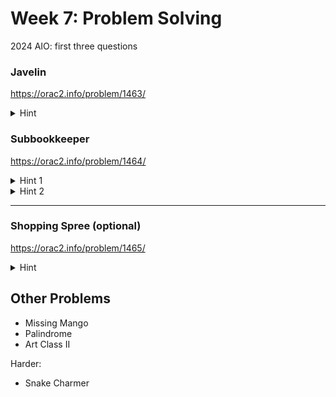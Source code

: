# Week 7: Problem Solving
2024 AIO: first three questions

### Javelin
https://orac2.info/problem/1463/
<details>
<summary>Hint</summary>
Do we need to keep track of all previous scores?
</details>

### Subbookkeeper
https://orac2.info/problem/1464/
<details>
<summary>Hint 1</summary>

Without a wildcard, how would you find the score?
</details>
<details>
<summary>Hint 2</summary>

If the wildcard was always at the very start, what letter should it be to maximise the score?
</details>

<hr>

### Shopping Spree (optional)
https://orac2.info/problem/1465/
<details>
<summary>Hint</summary>

If we have no coupons, what combination of prices allows us to save the most?
</details>


## Other Problems
* Missing Mango 
* Palindrome 
* Art Class II

Harder:
* Snake Charmer